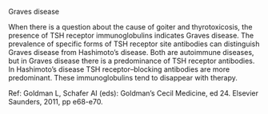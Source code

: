 Graves disease

When there is a question about the cause of goiter and thyrotoxicosis, the presence of TSH receptor immunoglobulins indicates Graves disease. The prevalence of specific forms of TSH receptor site antibodies can distinguish Graves disease from Hashimoto’s disease. Both are autoimmune diseases, but in Graves disease there is a predominance of TSH receptor antibodies. In Hashimoto’s disease TSH receptor–blocking antibodies are more predominant. These immunoglobulins tend to disappear with therapy.

Ref:  Goldman L, Schafer AI (eds): Goldman’s Cecil Medicine, ed 24. Elsevier Saunders, 2011, pp e68-e70.